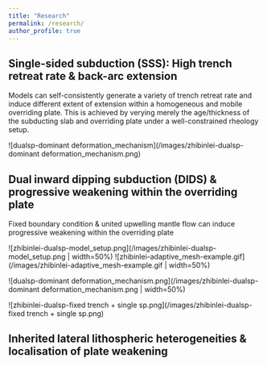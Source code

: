 ```yaml
---
title: "Research"
permalink: /research/
author_profile: true
---
```


## Single-sided subduction (SSS): High trench retreat rate & back-arc extension

Models can self-consistently generate a variety of trench retreat rate and induce different extent of extension within a homogeneous and mobile overriding plate.
This is achieved by verying merely the age/thickness of the subducting slab and overriding plate under a well-constrained rheology setup.

![dualsp-dominant deformation_mechanism](/images/zhibinlei-dualsp-dominant deformation_mechanism.png)

## Dual inward dipping subduction (DIDS) & progressive weakening within the overriding plate

Fixed boundary condition & united upwelling mantle flow can induce progressive weakening within the overriding plate

![zhibinlei-dualsp-model_setup.png](/images/zhibinlei-dualsp-model_setup.png | width=50%)
![zhibinlei-adaptive_mesh-example.gif](/images/zhibinlei-adaptive_mesh-example.gif  | width=50%)

![dualsp-dominant deformation_mechanism.png](/images/zhibinlei-dualsp-dominant deformation_mechanism.png  | width=50%)

![zhibinlei-dualsp-fixed trench + single sp.png](/images/zhibinlei-dualsp-fixed trench + single sp.png)


## Inherited lateral lithospheric heterogeneities & localisation of plate weakening
